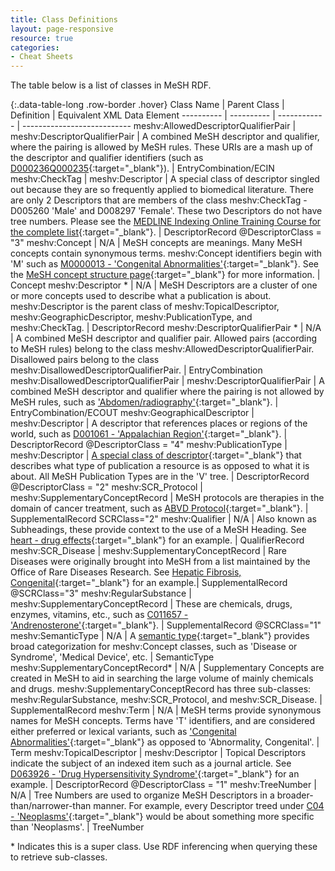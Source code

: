 ```yaml
---
title: Class Definitions
layout: page-responsive
resource: true
categories:
- Cheat Sheets
---
```

The table below is a list of classes in MeSH RDF.

{:.data-table-long .row-border .hover}
Class Name | Parent Class | Definition | Equivalent XML Data Element
---------- | ---------- | ------------ | ---------------------------
meshv:AllowedDescriptorQualifierPair  | meshv:DescriptorQualifierPair | A combined MeSH descriptor and qualifier, where the pairing is allowed by MeSH rules.  These URIs are a mash up of the descriptor and qualifier identifiers  (such as [D000236Q000235](http://id.nlm.nih.gov/mesh/D000236Q000235.html){:target="_blank"}). | EntryCombination/ECIN
meshv:CheckTag | meshv:Descriptor | A special class of descriptor singled out because they are so frequently applied to biomedical literature.  There are only 2 Descriptors that are members of the class meshv:CheckTag - D005260 'Male' and D008297 'Female'.  These two Descriptors do not have tree numbers.  Please see the [MEDLINE Indexing Online Training Course for the complete list](http://www.nlm.nih.gov/bsd/indexing/training/CHK_010.html){:target="_blank"}. |  DescriptorRecord @DescriptorClass = "3"
meshv:Concept | N/A | MeSH concepts are meanings. Many MeSH concepts contain synonymous terms. meshv:Concept identifiers begin with 'M' such as [M0000013 - 'Congenital Abnormalities'](http://id.nlm.nih.gov/mesh/M0000013.html){:target="_blank"}. See the [MeSH concept structure page](http://www.nlm.nih.gov/mesh/concept_structure.html){:target="_blank"} for more information. |  Concept
meshv:Descriptor * | N/A | MeSH Descriptors are a cluster of one or more concepts used to describe what a publication is about.  meshv:Descriptor is the parent class of meshv:TopicalDescriptor, meshv:GeographicDescriptor, meshv:PublicationType, and meshv:CheckTag. | DescriptorRecord
meshv:DescriptorQualifierPair * | N/A | A combined MeSH descriptor and qualifier pair.  Allowed pairs (according to MeSH rules) belong to the class meshv:AllowedDescriptorQualifierPair.  Disallowed pairs belong to the class meshv:DisallowedDescriptorQualifierPair. | EntryCombination
meshv:DisallowedDescriptorQualifierPair | meshv:DescriptorQualifierPair | A combined MeSH descriptor and qualifier where the pairing is not allowed by MeSH rules, such as ['Abdomen/radiography'](http://id.nlm.nih.gov/mesh/D000005Q000530.html){:target="_blank"}. | EntryCombination/ECOUT
meshv:GeographicalDescriptor | meshv:Descriptor | A descriptor that references places or regions of the world, such as [D001061 - 'Appalachian Region'](http://id.nlm.nih.gov/mesh/D001061.html){:target="_blank"}. |  DescriptorRecord @DescriptorClass = "4"
meshv:PublicationType | meshv:Descriptor | [A special class of descriptor](http://www.nlm.nih.gov/mesh/pubtypes.html){:target="_blank"} that describes what type of publication a resource is as opposed to what it is about. All MeSH Publication Types are in the 'V' tree. | DescriptorRecord @DescriptorClass = "2"
meshv:SCR_Protocol | meshv:SupplementaryConceptRecord | MeSH protocols are therapies in the domain of cancer treatment, such as [ABVD Protocol](http://id.nlm.nih.gov/mesh/C104696.html){:target="_blank"}. |  SupplementalRecord SCRClass="2"
meshv:Qualifier | N/A  | Also known as Subheadings, these provide context to the use of a MeSH Heading. See [heart - drug effects](http://id.nlm.nih.gov/mesh/D006321Q000187.html){:target="_blank"} for an example. |  QualifierRecord
meshv:SCR_Disease | meshv:SupplementaryConceptRecord | Rare Diseases were originally brought into MeSH from a list maintained by the Office of Rare Diseases Research. See [Hepatic Fibrosis, Congenital](http://id.nlm.nih.gov/mesh/C562378.html){:target="_blank"} for an example.| SupplementalRecord @SCRClass="3"
meshv:RegularSubstance | meshv:SupplementaryConceptRecord | These are chemicals, drugs, enzymes, vitamins, etc., such as [C011657 - 'Andrenosterone'](http://id.nlm.nih.gov/mesh/C011657.html){:target="_blank"}.  |  SupplementalRecord @SCRClass="1"
meshv:SemanticType | N/A  | A [semantic type](http://www.nlm.nih.gov/research/umls/META3_current_semantic_types.html){:target="_blank"} provides broad categorization for meshv:Concept classes, such as 'Disease or Syndrome', 'Medical Device', etc.  | SemanticType
meshv:SupplementaryConceptRecord* | N/A | Supplementary Concepts are created in MeSH to aid in searching the large volume of mainly chemicals and drugs.  meshv:SupplementaryConceptRecord has three sub-classes: meshv:RegularSubstance, meshv:SCR_Protocol, and meshv:SCR_Disease. | SupplementalRecord
meshv:Term | N/A | MeSH terms provide synonymous names for MeSH concepts.  Terms have 'T' identifiers, and are considered either preferred or lexical variants, such as ['Congenital Abnormalities'](http://id.nlm.nih.gov/mesh/T000029.html){:target="_blank"} as opposed to 'Abnormality, Congenital'. | Term
meshv:TopicalDescriptor | meshv:Descriptor |  Topical Descriptors indicate the subject of an indexed item such as a journal article.  See [D063926 - 'Drug Hypersensitivity Syndrome'](http://id.nlm.nih.gov/mesh/D063926.html){:target="_blank"} for an example. | DescriptorRecord @DescriptorClass = "1"
meshv:TreeNumber | N/A | Tree Numbers are used to organize MeSH Descriptors in a broader-than/narrower-than manner. For example, every Descriptor treed under [C04 - 'Neoplasms'](http://id.nlm.nih.gov/mesh/C04.html){:target="_blank"} would be about something more specific than 'Neoplasms'. | TreeNumber


&#42; Indicates this is a super class. Use RDF inferencing when querying these to retrieve sub-classes.

